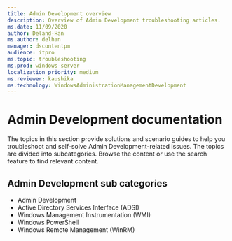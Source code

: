 ```yaml
---
title: Admin Development overview
description: Overview of Admin Development troubleshooting articles.
ms.date: 11/09/2020
author: Deland-Han
ms.author: delhan
manager: dscontentpm
audience: itpro
ms.topic: troubleshooting
ms.prod: windows-server
localization_priority: medium
ms.reviewer: kaushika
ms.technology: WindowsAdministrationManagementDevelopment
---
```

# Admin Development documentation

The topics in this section provide solutions and scenario guides to help you troubleshoot and self-solve Admin Development-related issues. The topics are divided into subcategories. Browse the content or use the search feature to find relevant content.

## Admin Development sub categories

- Admin Development
- Active Directory Services Interface (ADSI)
- Windows Management Instrumentation (WMI)
- Windows PowerShell
- Windows Remote Management (WinRM)
